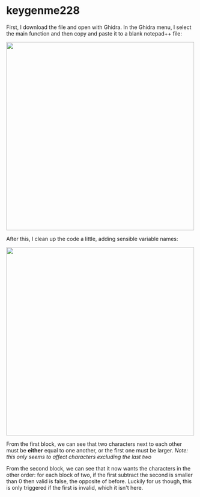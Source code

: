 # keygenme228

First, I download the file and open with Ghidra. In the Ghidra menu, I select the main function and then copy and paste it to a blank notepad++ file:

<img src="https://user-images.githubusercontent.com/48258855/163683672-40f6db58-766c-483c-aff7-5896573a079b.png" width="500">

After this, I clean up the code a little, adding sensible variable names:

<img src="https://user-images.githubusercontent.com/48258855/163683849-a8f79bc4-7896-45ce-9b85-1ffc9f99355f.png" width="500">

From the first block, we can see that two characters next to each other must be **either** equal to one another, or the first one must be larger. *Note: this only seems to affect characters excluding the last two*

From the second block, we can see that it now wants the characters in the other order: for each block of two, if the first subtract the second is smaller than 0 then valid is false, the opposite of before. Luckily for us though, this is only triggered if the first is invalid, which it isn't here.
